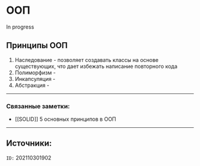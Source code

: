 # ООП

In progress


## Принципы ООП
1) Наследование - позволяет создавать классы на основе существующих, что дает избежать написание повторного кода
2) Полиморфизм - 
3) Инкапсуляция - 
4) Абстракция - 
---
### Связанные заметки:
- [[SOLID]] 5 основных принципов в ООП

---
**Источники**: 
- 

`ID:` 202110301902